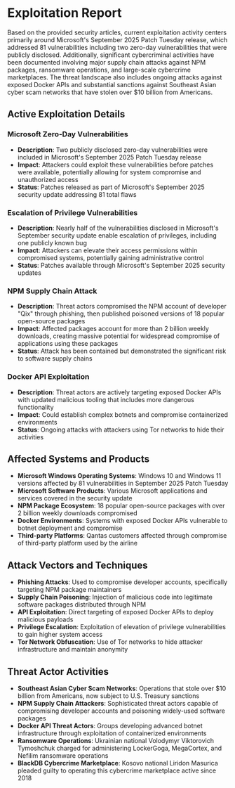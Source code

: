 # Exploitation Report

Based on the provided security articles, current exploitation activity centers primarily around Microsoft's September 2025 Patch Tuesday release, which addressed 81 vulnerabilities including two zero-day vulnerabilities that were publicly disclosed. Additionally, significant cybercriminal activities have been documented involving major supply chain attacks against NPM packages, ransomware operations, and large-scale cybercrime marketplaces. The threat landscape also includes ongoing attacks against exposed Docker APIs and substantial sanctions against Southeast Asian cyber scam networks that have stolen over $10 billion from Americans.

## Active Exploitation Details

### Microsoft Zero-Day Vulnerabilities
- **Description**: Two publicly disclosed zero-day vulnerabilities were included in Microsoft's September 2025 Patch Tuesday release
- **Impact**: Attackers could exploit these vulnerabilities before patches were available, potentially allowing for system compromise and unauthorized access
- **Status**: Patches released as part of Microsoft's September 2025 security update addressing 81 total flaws

### Escalation of Privilege Vulnerabilities
- **Description**: Nearly half of the vulnerabilities disclosed in Microsoft's September security update enable escalation of privileges, including one publicly known bug
- **Impact**: Attackers can elevate their access permissions within compromised systems, potentially gaining administrative control
- **Status**: Patches available through Microsoft's September 2025 security updates

### NPM Supply Chain Attack
- **Description**: Threat actors compromised the NPM account of developer "Qix" through phishing, then published poisoned versions of 18 popular open-source packages
- **Impact**: Affected packages account for more than 2 billion weekly downloads, creating massive potential for widespread compromise of applications using these packages
- **Status**: Attack has been contained but demonstrated the significant risk to software supply chains

### Docker API Exploitation
- **Description**: Threat actors are actively targeting exposed Docker APIs with updated malicious tooling that includes more dangerous functionality
- **Impact**: Could establish complex botnets and compromise containerized environments
- **Status**: Ongoing attacks with attackers using Tor networks to hide their activities

## Affected Systems and Products

- **Microsoft Windows Operating Systems**: Windows 10 and Windows 11 versions affected by 81 vulnerabilities in September 2025 Patch Tuesday
- **Microsoft Software Products**: Various Microsoft applications and services covered in the security update
- **NPM Package Ecosystem**: 18 popular open-source packages with over 2 billion weekly downloads compromised
- **Docker Environments**: Systems with exposed Docker APIs vulnerable to botnet deployment and compromise
- **Third-party Platforms**: Qantas customers affected through compromise of third-party platform used by the airline

## Attack Vectors and Techniques

- **Phishing Attacks**: Used to compromise developer accounts, specifically targeting NPM package maintainers
- **Supply Chain Poisoning**: Injection of malicious code into legitimate software packages distributed through NPM
- **API Exploitation**: Direct targeting of exposed Docker APIs to deploy malicious payloads
- **Privilege Escalation**: Exploitation of elevation of privilege vulnerabilities to gain higher system access
- **Tor Network Obfuscation**: Use of Tor networks to hide attacker infrastructure and maintain anonymity

## Threat Actor Activities

- **Southeast Asian Cyber Scam Networks**: Operations that stole over $10 billion from Americans, now subject to U.S. Treasury sanctions
- **NPM Supply Chain Attackers**: Sophisticated threat actors capable of compromising developer accounts and poisoning widely-used software packages
- **Docker API Threat Actors**: Groups developing advanced botnet infrastructure through exploitation of containerized environments
- **Ransomware Operations**: Ukrainian national Volodymyr Viktorovich Tymoshchuk charged for administering LockerGoga, MegaCortex, and Nefilim ransomware operations
- **BlackDB Cybercrime Marketplace**: Kosovo national Liridon Masurica pleaded guilty to operating this cybercrime marketplace active since 2018